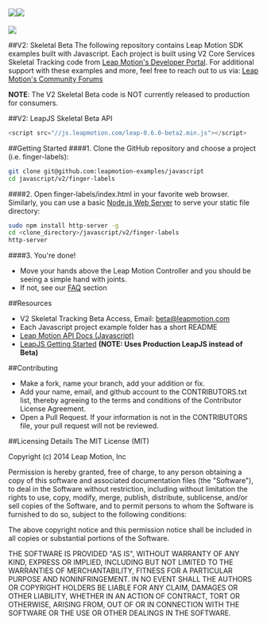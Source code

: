 <img src="https://di4564baj7skl.cloudfront.net/assets/leapjs/leapjs-logo-270-6bbee8a1836a10769c1ba84951450006.png"><img src="https://lm-assets.s3.amazonaws.com/screenshots/skeletal_beta_3.png">
=====

<img src="https://di4564baj7skl.cloudfront.net/assets/mac-a3b33298ed46dbf8a36151ac0357dbef.png">

##V2: Skeletal Beta
The following repository contains Leap Motion SDK examples built with Javascript. Each project is built using V2 Core Services Skeletal Tracking code from [Leap Motion's Developer Portal](https://developer.leapmotion.com/downloads/skeletal-beta). For additional support with these examples and more, feel free to reach out to us via: [Leap Motion's Community Forums](https://community.leapmotion.com/category/beta)  

**NOTE**: The V2 Skeletal Beta code is NOT currently released to production for consumers. 

##V2: LeapJS Skeletal Beta API
```javascript
<script src="//js.leapmotion.com/leap-0.6.0-beta2.min.js"></script>
```

##Getting Started
####1. Clone the GitHub repository and choose a project (i.e. finger-labels):
```bash
git clone git@github.com:leapmotion-examples/javascript
cd javascript/v2/finger-labels
```

####2. Open finger-labels/index.html in your favorite web browser. Similarly, you can use a basic [Node.js Web Server](https://www.npmjs.org/package/node-http-server) to serve your static file directory:
```bash
sudo npm install http-server -g
cd <clone_directory>/javascript/v2/finger-labels
http-server
```

####3. You're done!
* Move your hands above the Leap Motion Controller and you should be seeing a simple hand with joints.
* If not, see our [FAQ](https://developer.leapmotion.com/downloads/skeletal-beta/faq) section


##Resources
* V2 Skeletal Tracking Beta Access, Email: beta@leapmotion.com
* Each Javascript project example folder has a short README
* [Leap Motion API Docs (Javascript)](https://developer.leapmotion.com/documentation/skeletal/javascript/index.html)
* [LeapJS Getting Started](https://developer.leapmotion.com/leapjs/getting-started) **(NOTE: Uses Production LeapJS instead of Beta)**

##Contributing
* Make a fork, name your branch, add your addition or fix.
* Add your name, email, and github account to the CONTRIBUTORS.txt list, thereby agreeing to the terms and conditions of the Contributor License Agreement.
* Open a Pull Request. If your information is not in the CONTRIBUTORS file, your pull request will not be reviewed.

##Licensing Details
The MIT License (MIT)

Copyright (c) 2014 Leap Motion, Inc

Permission is hereby granted, free of charge, to any person obtaining a copy
of this software and associated documentation files (the "Software"), to deal
in the Software without restriction, including without limitation the rights
to use, copy, modify, merge, publish, distribute, sublicense, and/or sell
copies of the Software, and to permit persons to whom the Software is
furnished to do so, subject to the following conditions:

The above copyright notice and this permission notice shall be included in
all copies or substantial portions of the Software.

THE SOFTWARE IS PROVIDED "AS IS", WITHOUT WARRANTY OF ANY KIND, EXPRESS OR
IMPLIED, INCLUDING BUT NOT LIMITED TO THE WARRANTIES OF MERCHANTABILITY,
FITNESS FOR A PARTICULAR PURPOSE AND NONINFRINGEMENT. IN NO EVENT SHALL THE
AUTHORS OR COPYRIGHT HOLDERS BE LIABLE FOR ANY CLAIM, DAMAGES OR OTHER
LIABILITY, WHETHER IN AN ACTION OF CONTRACT, TORT OR OTHERWISE, ARISING FROM,
OUT OF OR IN CONNECTION WITH THE SOFTWARE OR THE USE OR OTHER DEALINGS IN
THE SOFTWARE.
